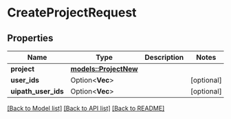 # CreateProjectRequest

## Properties

Name | Type | Description | Notes
------------ | ------------- | ------------- | -------------
**project** | [**models::ProjectNew**](ProjectNew.md) |  | 
**user_ids** | Option<**Vec<String>**> |  | [optional]
**uipath_user_ids** | Option<**Vec<String>**> |  | [optional]

[[Back to Model list]](../README.md#documentation-for-models) [[Back to API list]](../README.md#documentation-for-api-endpoints) [[Back to README]](../README.md)


